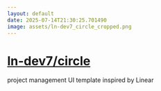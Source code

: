 ```yaml
---
layout: default
date: 2025-07-14T21:30:25.701490
image: assets/ln-dev7_circle_cropped.png
---
```


# [ln-dev7/circle](https://github.com/ln-dev7/circle)

project management UI template inspired by Linear
